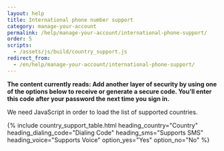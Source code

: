 ```yaml
---
layout: help
title: International phone number support
category: manage-your-account
permalink: /help/manage-your-account/international-phone-support/
order: 5
scripts:
  - /assets/js/build/country_support.js
redirect_from:
  - /en/help/manage-your-account/international-phone-support/
---
```

**The content currently reads: Add another layer of security by using one of the options below to receive or generate a secure code. You’ll enter this code after your password the next time you sign in.**

<noscript>
  We need JavaScript in order to load the list of supported countries.
</noscript>

{% include country_support_table.html
           heading_country="Country"
           heading_dialing_code="Dialing Code"
           heading_sms="Supports SMS"
           heading_voice="Supports Voice"
           option_yes="Yes"
           option_no="No" %}